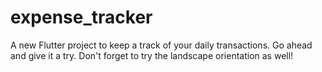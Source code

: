 # expense_tracker

A new Flutter project to keep a track of your daily transactions. Go ahead and give it a try. Don't forget to try the landscape orientation as well!

